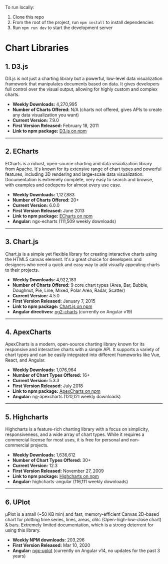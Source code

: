 To run locally:

1. Clone this repo
2. From the root of the project, run `npm install` to install dependencies
3. Run `npm run dev` to start the development server

# Chart Libraries

## 1. D3.js

D3.js is not just a charting library but a powerful, low-level data visualization framework that manipulates documents based on data. It gives developers full control over the visual output, allowing for highly custom and complex charts.

- **Weekly Downloads:** 4,270,995
- **Number of Charts Offered:** N/A (charts not offered, gives APIs to create any data visualization you want)
- **Current Version:** 7.9.0
- **First Version Released:** February 18, 2011
- **Link to npm package:** [D3.js on npm](https://www.npmjs.com/package/d3)

---

## 2. ECharts

ECharts is a robust, open-source charting and data visualization library from Apache. It's known for its extensive range of chart types and powerful features, including 3D rendering and large-scale data visualization. Documentation is extremely complete, very easy to search and browse, with examples and codepens for almost every use case.

- **Weekly Downloads:** 1,127,883
- **Number of Charts Offered:** 20+
- **Current Version:** 6.0.0
- **First Version Released:** June 2013
- **Link to npm package:** [ECharts on npm](https://www.npmjs.com/package/echarts)
- **Angular:** ngx-echarts (111,509 weekly downloads)

---

## 3. Chart.js

Chart.js is a simple yet flexible library for creating interactive charts using the HTML5 canvas element. It's a great choice for developers and designers who need a quick and easy way to add visually appealing charts to their projects.

- **Weekly Downloads:** 4,922,183
- **Number of Charts Offered:** 9 core chart types (Area, Bar, Bubble, Doughnut, Pie, Line, Mixed, Polar Area, Radar, Scatter)
- **Current Version:** 4.5.0
- **First Version Released:** January 7, 2015
- **Link to npm package:** [Chart.js on npm](https://www.npmjs.com/package/chart.js)
- **Angular directives:** [ng2-charts](https://github.com/valor-software/ng2-charts) (currently on Angular v19)

---

## 4. ApexCharts

ApexCharts is a modern, open-source charting library known for its responsive and interactive charts with a simple API. It supports a variety of chart types and can be easily integrated into different frameworks like Vue, React, and Angular.

- **Weekly Downloads:** 1,076,964
- **Number of Chart Types Offered:** 16+
- **Current Version:** 5.3.3
- **First Version Released:** July 2018
- **Link to npm package:** [ApexCharts on npm](https://www.npmjs.com/package/apexcharts)
- **Angular:** ng-apexcharts (120,121 weekly downloads)

---

## 5. Highcharts

Highcharts is a feature-rich charting library with a focus on simplicity, responsiveness, and a wide array of chart types. While it requires a commercial license for most uses, it is free for personal and non-commercial projects.

- **Weekly Downloads:** 1,636,612
- **Number of Chart Types Offered:** 30+
- **Current Version:** 12.3
- **First Version Released:** November 27, 2009
- **Link to npm package:** [Highcharts on npm](https://www.npmjs.com/package/highcharts)
- **Angular:** highcharts-angular (116,111 weekly downloads)

---

## 6. UPlot

μPlot is a small (~50 KB min) and fast, memory-efficient Canvas 2D-based chart for plotting time series, lines, areas, ohlc (Open-high-low-close chart) & bars. Extremely limited documentation, which is a strong deterrent for using this library.

- **Weekly NPM downloads:** 203,296
- **First Version Released:** Mar 10, 2020
- **Angular:** [ngx-uplot](https://github.com/thachnuida/ngx-uplot) (currently on Angular v14, no updates for the past 3 years)
